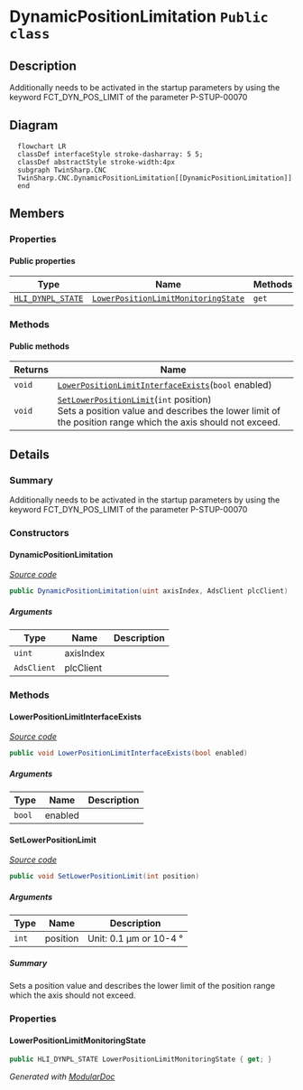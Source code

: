 # DynamicPositionLimitation `Public class`

## Description
Additionally needs to be activated in the startup parameters by using the keyword FCT_DYN_POS_LIMIT of the parameter P-STUP-00070

## Diagram
```mermaid
  flowchart LR
  classDef interfaceStyle stroke-dasharray: 5 5;
  classDef abstractStyle stroke-width:4px
  subgraph TwinSharp.CNC
  TwinSharp.CNC.DynamicPositionLimitation[[DynamicPositionLimitation]]
  end
```

## Members
### Properties
#### Public  properties
| Type | Name | Methods |
| --- | --- | --- |
| [`HLI_DYNPL_STATE`](./HLI_DYNPL_STATE.md) | [`LowerPositionLimitMonitoringState`](#lowerpositionlimitmonitoringstate) | `get` |

### Methods
#### Public  methods
| Returns | Name |
| --- | --- |
| `void` | [`LowerPositionLimitInterfaceExists`](#lowerpositionlimitinterfaceexists)(`bool` enabled) |
| `void` | [`SetLowerPositionLimit`](#setlowerpositionlimit)(`int` position)<br>Sets a position value and describes the lower limit of the position range which the axis should not exceed. |

## Details
### Summary
Additionally needs to be activated in the startup parameters by using the keyword FCT_DYN_POS_LIMIT of the parameter P-STUP-00070

### Constructors
#### DynamicPositionLimitation
[*Source code*](https://github.com///blob//TwinSharp/CNC/DynamicPositionLimitation.cs#L15)
```csharp
public DynamicPositionLimitation(uint axisIndex, AdsClient plcClient)
```
##### Arguments
| Type | Name | Description |
| --- | --- | --- |
| `uint` | axisIndex |   |
| `AdsClient` | plcClient |   |

### Methods
#### LowerPositionLimitInterfaceExists
[*Source code*](https://github.com///blob//TwinSharp/CNC/DynamicPositionLimitation.cs#L24)
```csharp
public void LowerPositionLimitInterfaceExists(bool enabled)
```
##### Arguments
| Type | Name | Description |
| --- | --- | --- |
| `bool` | enabled |   |

#### SetLowerPositionLimit
[*Source code*](https://github.com///blob//TwinSharp/CNC/DynamicPositionLimitation.cs#L36)
```csharp
public void SetLowerPositionLimit(int position)
```
##### Arguments
| Type | Name | Description |
| --- | --- | --- |
| `int` | position | Unit: 0.1 µm or 10-4 ° |

##### Summary
Sets a position value and describes the lower limit of the position range which the axis should not exceed.

### Properties
#### LowerPositionLimitMonitoringState
```csharp
public HLI_DYNPL_STATE LowerPositionLimitMonitoringState { get; }
```

*Generated with* [*ModularDoc*](https://github.com/hailstorm75/ModularDoc)
